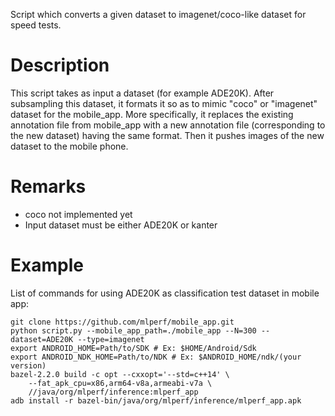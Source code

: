 Script which converts a given dataset to imagenet/coco-like dataset for speed tests.


# Description
This script takes as input a dataset (for example ADE20K). After subsampling this dataset,
it formats it so as to mimic "coco" or "imagenet" dataset for the mobile_app.
More specifically, it replaces the existing annotation file from mobile_app with
a new annotation file (corresponding to the new dataset) having the same format.
Then it pushes images of the new dataset to the mobile phone.

# Remarks 
- coco not implemented yet
- Input dataset must be either ADE20K or kanter


# Example 

List of commands for using ADE20K as classification test dataset in mobile app:
```
git clone https://github.com/mlperf/mobile_app.git
python script.py --mobile_app_path=./mobile_app --N=300 --dataset=ADE20K --type=imagenet
export ANDROID_HOME=Path/to/SDK # Ex: $HOME/Android/Sdk
export ANDROID_NDK_HOME=Path/to/NDK # Ex: $ANDROID_HOME/ndk/(your version)
bazel-2.2.0 build -c opt --cxxopt='--std=c++14' \
    --fat_apk_cpu=x86,arm64-v8a,armeabi-v7a \
    //java/org/mlperf/inference:mlperf_app
adb install -r bazel-bin/java/org/mlperf/inference/mlperf_app.apk
```
